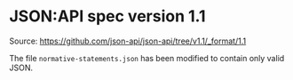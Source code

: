 # JSON:API spec version 1.1

Source: https://github.com/json-api/json-api/tree/v1.1/_format/1.1

The file  `normative-statements.json` has been modified to contain only valid JSON.